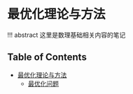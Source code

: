 # 最优化理论与方法

!!! abstract 
    这里是数理基础相关内容的笔记


## Table of Contents


- [最优化理论与方法](optimization-theory)
    - [最优化问题](optimization-theory/lec1)